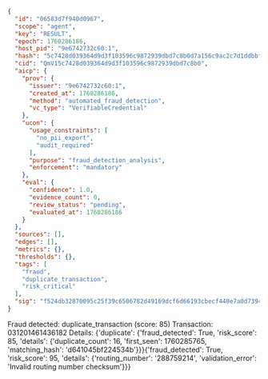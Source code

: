 ```json
{
  "id": "06583d7f940d0967",
  "scope": "agent",
  "key": "RESULT",
  "epoch": 1760286186,
  "host_pid": "9e6742732c60:1",
  "hash": "5c7428d039364d9d3f103596c9872939dbd7c8b0d7a156c9ac2c7d1ddbbfa4bb",
  "cid": "QmV15c7428d039364d9d3f103596c9872939dbd7c8b0",
  "aicp": {
    "prov": {
      "issuer": "9e6742732c60:1",
      "created_at": 1760286186,
      "method": "automated_fraud_detection",
      "vc_type": "VerifiableCredential"
    },
    "ucon": {
      "usage_constraints": [
        "no_pii_export",
        "audit_required"
      ],
      "purpose": "fraud_detection_analysis",
      "enforcement": "mandatory"
    },
    "eval": {
      "confidence": 1.0,
      "evidence_count": 0,
      "review_status": "pending",
      "evaluated_at": 1760286186
    }
  },
  "sources": [],
  "edges": [],
  "metrics": {},
  "thresholds": {},
  "tags": [
    "fraud",
    "duplicate_transaction",
    "risk_critical"
  ],
  "sig": "f524db32870095c25f39c6506782d49169dcf6d66193cbecf440e7a0d7394766"
}
```

Fraud detected: duplicate_transaction (score: 85)
Transaction: 031201461436182
Details: {'duplicate': {'fraud_detected': True, 'risk_score': 85, 'details': {'duplicate_count': 16, 'first_seen': 1760285765, 'matching_hash': 'd641045bf224534b'}}}{'fraud_detected': True, 'risk_score': 95, 'details': {'routing_number': '288759214', 'validation_error': 'Invalid routing number checksum'}}}